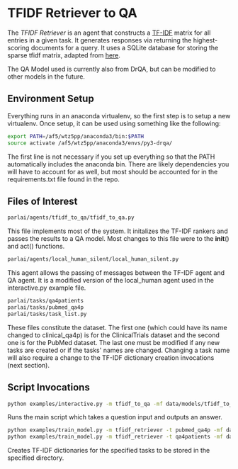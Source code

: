 # TFIDF Retriever to QA
 The *TFIDF Retriever* is an agent that constructs a [TF-IDF](https://en.wikipedia.org/wiki/Tf%E2%80%93idf)
 matrix for all entries in a given task. It generates responses via
 returning the highest-scoring documents for a query. It uses a SQLite database
 for storing the sparse tfidf matrix, adapted from [here](http://github.com/facebookresearch/DrQA/).

 The QA Model used is currently also from DrQA, but can be modified to other models in the future.

 ## Environment Setup
 Everything runs in an anaconda virtualenv, so the first step is to setup a new virtualenv. Once setup, it can
 be used using something like the following:
 ```bash
 export PATH=/af5/wtz5pp/anaconda3/bin:$PATH
 source activate /af5/wtz5pp/anaconda3/envs/py3-drqa/
 ```
 The first line is not necessary if you set up everything so that the PATH automatically includes the anaconda bin.
 There are likely dependencies you will have to account for as well, but most should be accounted for in the
 requirements.txt file found in the repo.

 ## Files of Interest
 ```bash
 parlai/agents/tfidf_to_qa/tfidf_to_qa.py
 ```
 This file implements most of the system. It initalizes the TF-IDF rankers and passes the results to a QA model.
 Most changes to this file were to the __init__() and act() functions.

 ```bash
 parlai/agents/local_human_silent/local_human_silent.py
 ```
 This agent allows the passing of messages between the TF-IDF agent and QA agent. It is a modified version of the
 local_human agent used in the interactive.py example file.

 ```bash
 parlai/tasks/qa4patients
 parlai/tasks/pubmed_qa4p
 parlai/tasks/task_list.py
 ```
 These files constitute the dataset. The first one (which could have its name changed to clinical_qa4p) is for the
 ClinicalTrials dataset and the second one is for the PubMed dataset.
 The last one must be modified if any new tasks are created or if the tasks' names are changed. Changing a task name
 will also require a change to the TF-IDF dictionary creation invocations (next section).

 ## Script Invocations
 ```bash
 python examples/interactive.py -m tfidf_to_qa -mf data/models/tfidf_to_qa/pubmed_tfidf --extra-mf data/models/tfidf_to_qa/clinical_tfidf --retriever-num-retrieved 50
 ```
 Runs the main script which takes a question input and outputs an answer.

 ```bash
 python examples/train_model.py -m tfidf_retriever -t pubmed_qa4p -mf data/models/tfidf_to_qa/pubmed_tfidf -dt train:ordered -eps 1
 python examples/train_model.py -m tfidf_retriever -t qa4patients -mf data/models/tfidf_to_qa/clinial_tfidf -dt train:ordered -eps 1
 ```
 Creates TF-IDF dictionaries for the specified tasks to be stored in the specified directory.


